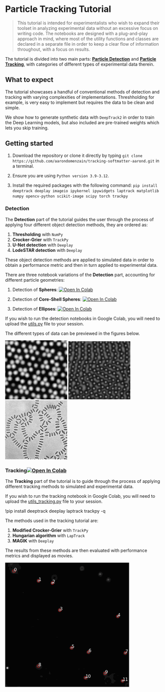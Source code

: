 # Particle Tracking Tutorial

> This tutorial is intended for experimentalists who wish to expand
> their toolset in analyzing experimental data without an excessive focus
> on writing code. The notebooks are designed with a plug-and-play approach in mind,
> where most of the utility functions and classes are declared in a separate file in order to keep a clear flow of
> information throughout, with a focus on results.


The tutorial is divided into two main parts: [**Particle Detection**](https://github.com/aarondomenzain/tracking-softmatter-aarond/tree/tracking-softmatter-aarond-dev/tutorial/detection) and [**Particle Tracking**](https://github.com/aarondomenzain/tracking-softmatter-aarond/tree/tracking-softmatter-aarond-dev/tutorial/tracking), with categories of different types of experimental data therein. 

## What to expect 

The tutorial showcases a handful of conventional methods of detection and tracking with varying complexities of implementations. Threshholding for example, is very easy to implement but requires the data to be clean and simple. 

We show how to generate synthetic data with `DeepTrack2` in order to train the Deep Learning models, but also included are pre-trained weights which lets you skip training.

## Getting started

1.  Download the repository or clone it directly by typing  ```git clone https://github.com/aarondomenzain/tracking-softmatter-aarond.git``` in a terminal. 

2. Ensure you are using ``Python version 3.9-3.12``.
   
3. Install the required packages with the following command: ```pip install deeptrack deeplay imageio ipykernel ipywidgets laptrack matplotlib numpy opencv-python scikit-image scipy torch trackpy```


### **Detection**

The **Detection** part of the tutorial guides the user through the process of applying four different object detection methods, they are ordered as:

1. **Thresholding** with `NumPy`
2. **Crocker-Grier** with `TrackPy`
3. **U-Net detection** with `Deeplay`
4. **LodeSTAR detection** with `Deeplay`

These object detection methods are applied to simulated data in order to obtain a performance metric and then in turn applied to experimental data.

There are three notebook variations of the **Detection** part, accounting for different particle geometries:

1. Detection of **Spheres**: [![Open In Colab](https://colab.research.google.com/assets/colab-badge.svg)](https://colab.research.google.com/github/aarondomenzain/tracking-softmatter-aarond/blob/tracking-softmatter-aarond-dev/tutorial/detection/spheres/detection_spheres.ipynb)

2. Detection of **Core-Shell Spheres**: [![Open In Colab](https://colab.research.google.com/assets/colab-badge.svg)](https://colab.research.google.com/github/aarondomenzain/tracking-softmatter-aarond/blob/tracking-softmatter-aarond-dev/tutorial/detection/core-shell%20spheres/detection_core-shell.ipynb)

3. Detection of **Ellipses**: [![Open In Colab](https://colab.research.google.com/assets/colab-badge.svg)](https://colab.research.google.com/github/aarondomenzain/tracking-softmatter-aarond/blob/tracking-softmatter-aarond-dev/tutorial/detection/ellipses/detection_ellipses.ipynb)
   
If you wish to run the detection notebooks in Google Colab, you will need to upload the [utils.py](https://github.com/aarondomenzain/tracking-softmatter-aarond/blob/tracking-softmatter-aarond-dev/tutorial/detection/utils.py) file to your session.

The different types of data can be previewed in the figures below.
<p align="left">
  <img width="200" src=/assets/fig1.png?raw=true>
  <img width="200" src=/assets/fig2.png?raw=true>
  <img width="200" src=/assets/fig3.png?raw=true>
<br/>

### **Tracking**[![Open In Colab](https://colab.research.google.com/assets/colab-badge.svg)](https://colab.research.google.com/github/aarondomenzain/tracking-tracking-softmatter-aarond-dev/tutorial/tracking/tracking_spheres.ipynb)

The **Tracking** part of the tutorial is to guide through the process of applying different tracking methods to simulated and experimental data.

If you wish to run the tracking notebook in Google Colab, you will need to upload the [utils_tracking.py](https://github.com/aarondomenzain/tracking-softmatter-aarond/blob/tracking-softmatter-aarond-dev/tutorial/tracking/utils_tracking.py) file to your session.

!pip install deeptrack deeplay laptrack trackpy -q 

The methods used in the tracking tutorial are:

1. **Modified Crocker-Grier** with `TrackPy`
2. **Hungarian algorithm** with `LapTrack`
3. **MAGIK** with `Deeplay`

The results from these methods are then evaluated with performance metrics and displayed as movies. 

<p align="left">
  <img width="400" src=/assets/track.gif?raw=true>
<br/>



